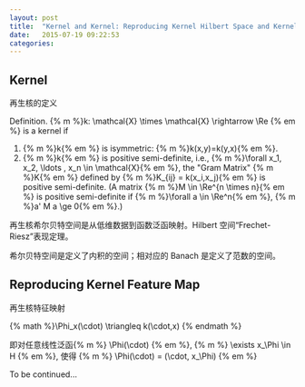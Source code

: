 ```yaml
---
layout: post
title:  "Kernel and Kernel: Reproducing Kernel Hilbert Space and Kernel Method"
date:   2015-07-19 09:22:53
categories:
---
```


## Kernel

再生核的定义

Definition. {% m %}k: \mathcal{X} \times \mathcal{X} \rightarrow \Re {% em %} is a kernel if

1. {% m %}k{% em %} is isymmetric: {% m %}k(x,y)=k(y,x){% em %}.
2. {% m %}k{% em %} is positive semi-definite, i.e., {% m %}\forall x_1, x_2, \ldots , x_n \in \mathcal{X}{% em %}, the "Gram Matrix" {% m %}K{% em %} defined by {% m %}K_{ij} =  k(x_i,x_j){% em %} is positive semi-definite. (A matrix {% m %}M \in \Re^{n \times n}{% em %} is positive semi-definite if {% m %}\forall a \in \Re^n{% em %}, {% m %}a' M a \ge 0{% em %}.)

再生核希尔贝特空间是从低维数据到函数泛函映射。Hilbert 空间“Frechet-Riesz”表现定理。

希尔贝特空间是定义了内积的空间；相对应的 Banach 是定义了范数的空间。

## Reproducing Kernel Feature Map

再生核特征映射

{% math %}\Phi_x(\cdot) \triangleq k(\cdot,x) {% endmath %}

即对任意线性泛函{% m %} \Phi(\cdot) {% em %}, {% m %} \exists x_\Phi \in H {% em %}, 使得 {% m %} \Phi(\cdot) = (\cdot, x_\Phi) {% em %}

To be continued...